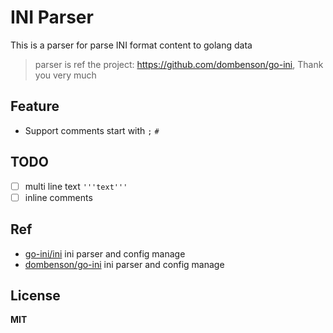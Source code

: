 # INI Parser

This is a parser for parse INI format content to golang data 

> parser is ref the project: https://github.com/dombenson/go-ini, Thank you very much

## Feature

- Support comments start with  `;` `#`

## TODO

- [ ] multi line text `'''text'''`
- [ ] inline comments

## Ref 

- [go-ini/ini](https://github.com/go-ini/ini) ini parser and config manage
- [dombenson/go-ini](https://github.com/dombenson/go-ini) ini parser and config manage

## License

**MIT**

